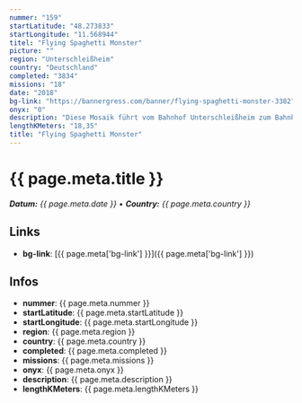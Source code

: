 ```yaml
---
nummer: "159"
startLatitude: "48.273833"
startLongitude: "11.568944"
titel: "Flying Spaghetti Monster"
picture: ""
region: "Unterschleißheim"
country: "Deutschland"
completed: "3834"
missions: "18"
date: "2018"
bg-link: "https://bannergress.com/banner/flying-spaghetti-monster-3382"
onyx: "0"
description: "Diese Mosaik führt vom Bahnhof Unterschleißheim zum Bahnhof Lohhof mit vielen Umwegen. - Our One Creator Which Flies and is Spaghetti and a Monster,"
lengthKMeters: "18,35"
title: "Flying Spaghetti Monster"
---
```


# {{ page.meta.title }}
_**Datum:** {{ page.meta.date }} • **Country:** {{ page.meta.country }}_

## Links
- **bg-link**: [{{ page.meta['bg-link'] }}]({{ page.meta['bg-link'] }})

## Infos
- **nummer**: {{ page.meta.nummer }}
- **startLatitude**: {{ page.meta.startLatitude }}
- **startLongitude**: {{ page.meta.startLongitude }}
- **region**: {{ page.meta.region }}
- **country**: {{ page.meta.country }}
- **completed**: {{ page.meta.completed }}
- **missions**: {{ page.meta.missions }}
- **onyx**: {{ page.meta.onyx }}
- **description**: {{ page.meta.description }}
- **lengthKMeters**: {{ page.meta.lengthKMeters }}


